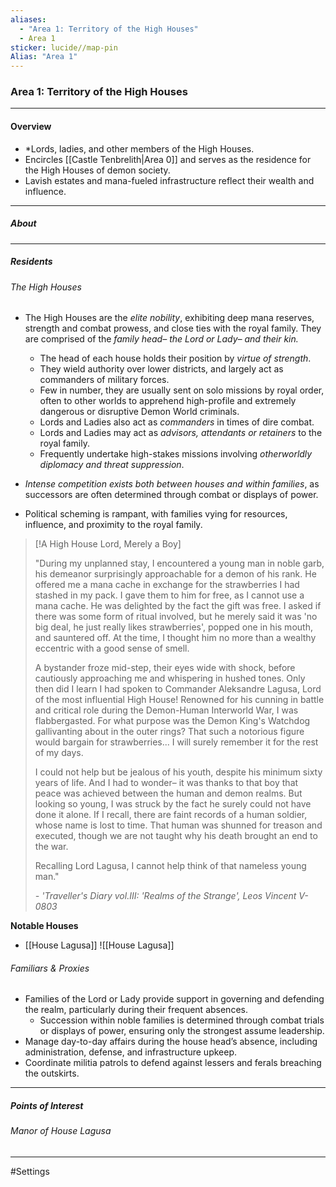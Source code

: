 ```yaml
---
aliases:
  - "Area 1: Territory of the High Houses"
  - Area 1
sticker: lucide//map-pin
Alias: "Area 1"
---
```

### Area 1: Territory of the High Houses
---
#### Overview
- *Lords, ladies, and other members of the High Houses.
- Encircles [[Castle Tenbrelith|Area 0]] and serves as the residence for the High Houses of demon society.
- Lavish estates and mana-fueled infrastructure reflect their wealth and influence.

----
##### About




---
##### Residents 

###### The High Houses

- The High Houses are the *elite nobility*, exhibiting deep mana reserves, strength and combat prowess, and close ties with the royal family. They are comprised of the *family head– the Lord or Lady– and their kin.*
	- The head of each house holds their position by *virtue of strength*.
	- They wield authority over lower districts, and largely act as commanders of military forces.
	- Few in number, they are usually sent on solo missions by royal order, often to other worlds to apprehend high-profile and extremely dangerous or disruptive Demon World criminals.
	- Lords and Ladies also act as *commanders* in times of dire combat.
	- Lords and Ladies may act as *advisors, attendants or retainers* to the royal family.
	- Frequently undertake high-stakes missions involving *otherworldly diplomacy and threat suppression*.

- *Intense competition exists both between houses and within families*, as successors are often determined through combat or displays of power.
- Political scheming is rampant, with families vying for resources, influence, and proximity to the royal family.

> [!A High House Lord, Merely a Boy]
>
> "During my unplanned stay, I encountered a young man in noble garb, his demeanor surprisingly approachable for a demon of his rank. He offered me a mana cache in exchange for the strawberries I had stashed in my pack. I gave them to him for free, as I cannot use a mana cache. He was delighted by the fact the gift was free. I asked if there was some form of ritual involved, but he merely said it was 'no big deal, he just really likes strawberries', popped one in his mouth, and sauntered off. At the time, I thought him no more than a wealthy eccentric with a good sense of smell.
> 		
> A bystander froze mid-step, their eyes wide with shock, before cautiously approaching me and whispering in hushed tones. Only then did I learn I had spoken to Commander Aleksandre Lagusa, Lord of the most influential High House! Renowned for his cunning in battle and critical role during the Demon-Human Interworld War, I was flabbergasted. For what purpose was the Demon King's Watchdog gallivanting about in the outer rings? That such a notorious figure would bargain for strawberries... I will surely remember it for the rest of my days.
> 		
>I could not help but be jealous of his youth, despite his minimum sixty years of life. And I had to wonder– it was thanks to that boy that peace was achieved between the human and demon realms. But looking so young, I was struck by the fact he surely could not have done it alone. If I recall, there are faint records of a human soldier, whose name is lost to time. That human was shunned for treason and executed, though we are not taught why his death brought an end to the war.
>		
>Recalling Lord Lagusa, I cannot help think of that nameless young man."
> 		
> *- 'Traveller's Diary vol.III: 'Realms of the Strange', Leos Vincent V-0803*


**Notable Houses**
- [[House Lagusa]]
![[House Lagusa]]

###### Familiars & Proxies 

- Families of the Lord or Lady provide support in governing and defending the realm, particularly during their frequent absences.
	- Succession within noble families is determined through combat trials or displays of power, ensuring only the strongest assume leadership.
- Manage day-to-day affairs during the house head’s absence, including administration, defense, and infrastructure upkeep.
- Coordinate militia patrols to defend against lessers and ferals breaching the outskirts.

---
##### Points of Interest

###### Manor of House Lagusa 


---
#Settings 


